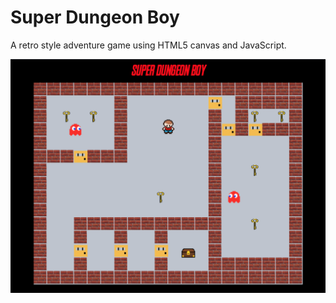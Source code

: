 # Super Dungeon Boy
A retro style adventure game using HTML5 canvas and JavaScript.

![screen shot](https://github.com/brainzilla79/super-dungeon-boy/blob/master/docs/super_dungeon_boy_screenshot.png)